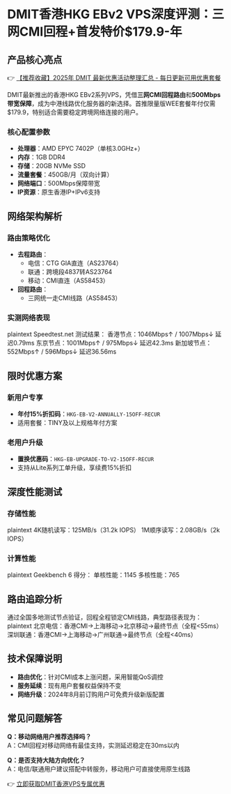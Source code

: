 # DMIT香港HKG EBv2 VPS深度评测：三网CMI回程+首发特价$179.9-年

## 产品核心亮点
👉 [【推荐收藏】2025年 DMIT 最新优惠活动整理汇总 - 每日更新可用优惠套餐](https://bit.ly/dmit_coupon)

DMIT最新推出的香港HKG EBv2系列VPS，凭借**三网CMI回程路由**和**500Mbps带宽保障**，成为中港线路优化服务器的新选择。首推限量版WEE套餐年付仅需$179.9，特别适合需要稳定跨境网络连接的用户。

### 核心配置参数
- **处理器**：AMD EPYC 7402P（单核3.0GHz+）
- **内存**：1GB DDR4
- **存储**：20GB NVMe SSD
- **流量套餐**：450GB/月（双向计算）
- **网络端口**：500Mbps保障带宽
- **IP资源**：原生香港IP+IPv6支持

## 网络架构解析
### 路由策略优化
- **去程路由**：
  - 电信：CTG GIA直连（AS23764）
  - 联通：跨境段4837转AS23764
  - 移动：CMI直连（AS58453）
- **回程路由**：
  - 三网统一走CMI线路（AS58453）

### 实测网络表现
plaintext
Speedtest.net 测试结果：
香港节点：1046Mbps↑ / 1007Mbps↓ 延迟0.79ms
东京节点：1001Mbps↑ / 975Mbps↓ 延迟42.3ms
新加坡节点：552Mbps↑ / 596Mbps↓ 延迟36.56ms

## 限时优惠方案
### 新用户专享
- **年付15%折扣码**：`HKG-EB-V2-ANNUALLY-15OFF-RECUR`
- 适用套餐：TINY及以上规格年付方案

### 老用户升级
- **置换优惠码**：`HKG-EB-UPGRADE-TO-V2-15OFF-RECUR`
- 支持从Lite系列工单升级，享续费15%折扣

## 深度性能测试
### 存储性能
plaintext
4K随机读写：125MB/s（31.2k IOPS）
1M顺序读写：2.08GB/s（2k IOPS）

### 计算性能
plaintext
Geekbench 6 得分：
单核性能：1145
多核性能：765

## 路由追踪分析
通过全国多地测试节点验证，回程全程锁定CMI线路，典型路径表现为：
plaintext
北京电信：香港CMI→上海移动→北京移动→最终节点（全程<55ms）
深圳联通：香港CMI→上海移动→广州联通→最终节点（全程<40ms）

## 技术保障说明
- **路由优化**：针对CMI成本上涨问题，采用智能QoS调控
- **服务延续**：现有用户套餐权益保持不变
- **网络升级**：2024年8月前订购用户可免费升级新版配置

## 常见问题解答
**Q：移动网络用户推荐选择吗？**  
A：CMI回程对移动网络有最佳支持，实测延迟稳定在30ms以内

**Q：是否支持大陆方向优化？**  
A：电信/联通用户建议搭配中转服务，移动用户可直接使用原生线路

👉 [立即获取DMIT香港VPS专属优惠](https://bit.ly/dmit_coupon)